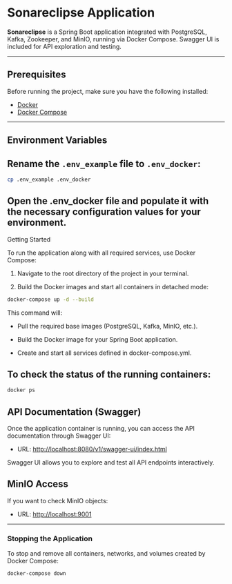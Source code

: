 # Sonareclipse Application

**Sonareclipse** is a Spring Boot application integrated with PostgreSQL, Kafka, Zookeeper, and MinIO, running via Docker Compose. Swagger UI is included for API exploration and testing.

---

## Prerequisites

Before running the project, make sure you have the following installed:

- [Docker](https://www.docker.com/get-started)
- [Docker Compose](https://docs.docker.com/compose/install/)

---

## Environment Variables

## Rename the `.env_example` file to `.env_docker`:

```bash
cp .env_example .env_docker
```

## Open the .env_docker file and populate it with the necessary configuration values for your environment.

Getting Started

To run the application along with all required services, use Docker Compose:

1. Navigate to the root directory of the project in your terminal.

2. Build the Docker images and start all containers in detached mode:
   
```bash
docker-compose up -d --build
```

This command will:

- Pull the required base images (PostgreSQL, Kafka, MinIO, etc.).

- Build the Docker image for your Spring Boot application.

- Create and start all services defined in docker-compose.yml.

## To check the status of the running containers:
   
```bash
docker ps
```

## API Documentation (Swagger)

Once the application container is running, you can access the API documentation through Swagger UI:

- URL: [http://localhost:8080/v1/swagger-ui/index.html](http://localhost:8080/v1/swagger-ui/index.html) 

Swagger UI allows you to explore and test all API endpoints interactively.

## MinIO Access

If you want to check MinIO objects:
- URL: [http://localhost:9001](http://localhost:9001)

---

### Stopping the Application

To stop and remove all containers, networks, and volumes created by Docker Compose:
```bash
docker-compose down
```
